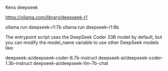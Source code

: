 Kens deepseek 


https://ollama.com/library/deepseek-r1


ollama run deepseek-r1:7b
ollama run deepseek-r1:8b




The entrypoint script uses the DeepSeek Coder 33B model by default, but you can modify the model_name variable to use other DeepSeek models like:

deepseek-ai/deepseek-coder-6.7b-instruct
deepseek-ai/deepseek-coder-1.3b-instruct
deepseek-ai/deepseek-llm-7b-chat



